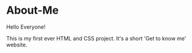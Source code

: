 # About-Me
Hello Everyone!

This is my first ever HTML and CSS project. It's a short 'Get to know me' website.
